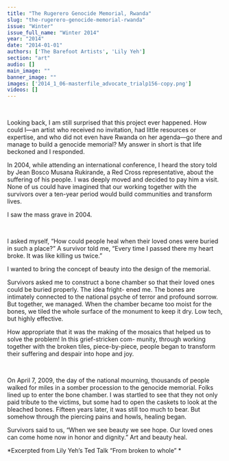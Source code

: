 ```yaml
---
title: "The Rugerero Genocide Memorial, Rwanda"
slug: "the-rugerero-genocide-memorial-rwanda"
issue: "Winter"
issue_full_name: "Winter 2014"
year: "2014"
date: "2014-01-01"
authors: ['The Barefoot Artists', 'Lily Yeh']
section: "art"
audio: []
main_image: ""
banner_image: ""
images: ['2014_1_06-masterfile_advocate_trialp156-copy.png']
videos: []
---
```

 

Looking back, I am still surprised that this project ever happened. How could I—an artist who received no invitation, had little resources or expertise, and who did not even have Rwanda on her agenda—go there and manage to build a genocide memorial? My answer in short is that life beckoned and I responded. 

 In 2004, while attending an international conference, I heard the story told by Jean Bosco Musana Rukirande, a Red Cross representative, about the suffering of his people. I was deeply moved and decided to pay him a visit. None of us could have imagined that our working together with the survivors over a ten-year period would build communities and transform lives. 

 I saw the mass grave in 2004. 

 

I asked myself, “How could people heal when their loved ones were buried in such a place?” A survivor told me, “Every time I passed there my heart broke. It was like killing us twice.” 

 I wanted to bring the concept of beauty into the design of the memorial. 

 Survivors asked me to construct a bone chamber so that their loved ones could be buried properly. The idea fright- ened me. The bones are intimately connected to the national psyche of terror and profound sorrow. But together, we managed. When the chamber became too moist for the bones, we tiled the whole surface of the monument to keep it dry. Low tech, but highly effective. 

 How appropriate that it was the making of the mosaics that helped us to solve the problem! In this grief-stricken com- munity, through working together with the broken tiles, piece-by-piece, people began to transform their suffering and despair into hope and joy.

 

On April 7, 2009, the day of the national mourning, thousands of people walked for miles in a somber procession to the genocide memorial. Folks lined up to enter the bone chamber. I was startled to see that they not only paid tribute to the victims, but some had to open the caskets to look at the bleached bones. Fifteen years later, it was still too much to bear. But somehow through the piercing pains and howls, healing began. 

 Survivors said to us, “When we see beauty we see hope. Our loved ones can come home now in honor and dignity.” Art and beauty heal. 

 *Excerpted from Lily Yeh’s Ted Talk “From broken to whole” *

 

